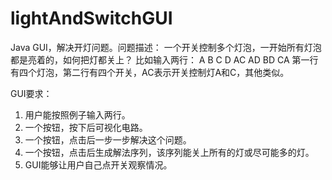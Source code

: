 # lightAndSwitchGUI
Java GUI，解决开灯问题。问题描述：
一个开关控制多个灯泡，一开始所有灯泡都是亮着的，如何把灯都关上？
比如输入两行：
A B C D
AC AD BD CA
第一行有四个灯泡，第二行有四个开关，AC表示开关控制灯A和C，其他类似。

GUI要求：
1. 用户能按照例子输入两行。
2. 一个按钮，按下后可视化电路。
3. 一个按钮，点击后一步一步解决这个问题。
4. 一个按钮，点击后生成解法序列，该序列能关上所有的灯或尽可能多的灯。
5. GUI能够让用户自己点开关观察情况。
